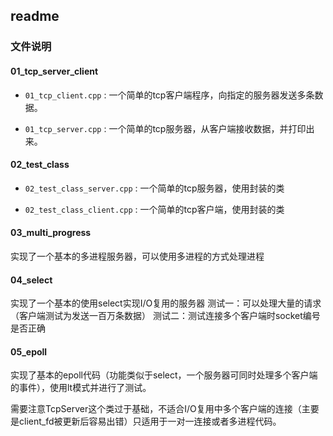 ## readme

### 文件说明

#### 01_tcp_server_client

* `01_tcp_client.cpp` : 一个简单的tcp客户端程序，向指定的服务器发送多条数据。

* `01_tcp_server.cpp` : 一个简单的tcp服务器，从客户端接收数据，并打印出来。

#### 02_test_class

* `02_test_class_server.cpp` : 一个简单的tcp服务器，使用封装的类

* `02_test_class_client.cpp` : 一个简单的tcp客户端，使用封装的类

#### 03_multi_progress

实现了一个基本的多进程服务器，可以使用多进程的方式处理进程

#### 04_select

实现了一个基本的使用select实现I/O复用的服务器
测试一：可以处理大量的请求（客户端测试为发送一百万条数据）
测试二：测试连接多个客户端时socket编号是否正确

#### 05_epoll

实现了基本的epoll代码（功能类似于select，一个服务器可同时处理多个客户端的事件），使用lt模式并进行了测试。

需要注意TcpServer这个类过于基础，不适合I/O复用中多个客户端的连接（主要是client_fd被更新后容易出错）只适用于一对一连接或者多进程代码。